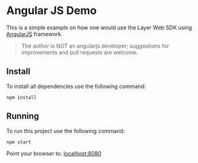 # Angular JS Demo

This is a simple example on how one would use the Layer Web SDK using [AngularJS](https://angularjs.org/) framework.

> The author is NOT an angularjs developer; suggestions for improvements and pull requests are welcome.

## Install

To install all dependencies use the following command:

    npm install

## Running

To run this project use the following command:

    npm start

Point your browser to: [localhost:8080](http://localhost:8080)
